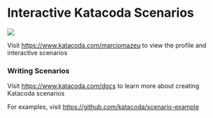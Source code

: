 # Interactive Katacoda Scenarios

[![](http://shields.katacoda.com/katacoda/marciomazeu/count.svg)](https://www.katacoda.com/marciomazeu "Get your profile on Katacoda.com")

Visit https://www.katacoda.com/marciomazeu to view the profile and interactive scenarios

### Writing Scenarios
Visit https://www.katacoda.com/docs to learn more about creating Katacoda scenarios

For examples, visit https://github.com/katacoda/scenario-example
